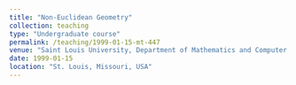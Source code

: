 ```yaml
---
title: "Non-Euclidean Geometry"
collection: teaching
type: "Undergraduate course"
permalink: /teaching/1999-01-15-mt-447
venue: "Saint Louis University, Department of Mathematics and Computer Science"
date: 1999-01-15
location: "St. Louis, Missouri, USA"
---
```


